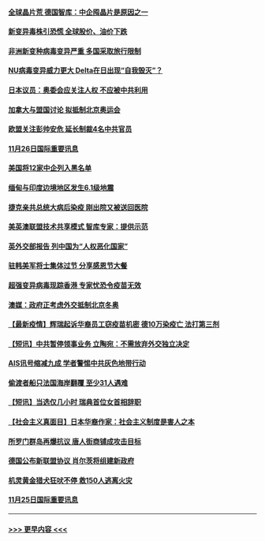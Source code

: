 #### [全球晶片荒 德国智库：中企囤晶片是原因之一](../pages/prog202/a103278408.md?t=11270001) 
#### [新变异毒株引恐慌 全球股价、油价下跌](../pages/prog202/a103278358.md?t=11270001) 
#### [非洲新变种病毒变异严重 多国采取旅行限制](../pages/prog202/a103278291.md?t=11270001) 
#### [NU病毒变异威力更大 Delta在日出现“自我毁灭”？](../pages/prog202/a103278252.md?t=11270001) 
#### [日本议员：奥委会应关注人权 不应被中共利用](../pages/prog202/a103278248.md?t=11270001) 
#### [加拿大与盟国讨论 拟抵制北京奥运会](../pages/prog202/a103278244.md?t=11270001) 
#### [欧盟关注彭帅安危 延长制裁4名中共官员](../pages/prog202/a103278254.md?t=11270001) 
#### [11月26日国际重要讯息](../pages/prog202/a103278250.md?t=11270001) 
#### [美国将12家中企列入黑名单](../pages/prog202/a103278190.md?t=11270001) 
#### [缅甸与印度边境地区发生6.1级地震](../pages/prog202/a103278028.md?t=11270001) 
#### [捷克亲共总统大病后染疫 刚出院又被送回医院](../pages/prog202/a103278042.md?t=11270001) 
#### [美英澳联盟技术共享模式 智库专家：提供示范](../pages/prog202/a103277896.md?t=11270001) 
#### [英外交部报告 列中国为“人权恶化国家”](../pages/prog202/a103277867.md?t=11270001) 
#### [驻韩美军将士集体过节 分享感恩节大餐](../pages/prog202/a103277852.md?t=11270001) 
#### [超强变异病毒现踪香港 专家忧恐令疫苗无效](../pages/prog202/a103277828.md?t=11270001) 
#### [澳媒：政府正考虑外交抵制北京冬奥](../pages/prog202/a103277688.md?t=11270001) 
#### [【最新疫情】辉瑞起诉华裔员工窃疫苗机密 德10万染疫亡 法打第三剂](../pages/prog202/a103277754.md?t=11270001) 
#### [【短讯】中共暂停领事业务 立陶宛：不需放弃外交独立决定](../pages/prog202/a103277733.md?t=11270001) 
#### [AIS讯号缩减九成 学者警惕中共灰色地带行动](../pages/prog202/a103277675.md?t=11270001) 
#### [偷渡者船只法国海岸翻覆 至少31人遇难](../pages/prog202/a103277673.md?t=11270001) 
#### [【短讯】当选仅几小时 瑞典首位女首相辞职](../pages/prog202/a103277654.md?t=11270001) 
#### [【社会主义真面目】日本华裔作家：社会主义制度是害人之本](../pages/prog202/a103277641.md?t=11270001) 
#### [所罗门群岛再爆抗议 唐人街商铺成攻击目标](../pages/prog202/a103277573.md?t=11270001) 
#### [德国公布新联盟协议 肖尔茨将组建新政府](../pages/prog202/a103277570.md?t=11270001) 
#### [机灵黄金猎犬狂吠不停 救150人逃离火灾](../pages/prog202/a103277520.md?t=11270001) 
#### [11月25日国际重要讯息](../pages/prog202/a103277438.md?t=11270001) 

----
#### [ >>> 更早内容 <<< ](../indexes/prog202-earlier.md)
